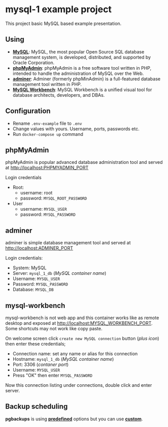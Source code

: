 # mysql-1 example project

This project basic MySQL based example presentation. 

## Using

- **[MySQL](https://www.mysql.com/)**: MySQL, the most popular Open Source SQL database management system, is developed, distributed, and supported by Oracle Corporation.
- **[phpMyAdmin](https://www.phpmyadmin.net/)**: phpMyAdmin is a free software tool written in PHP, intended to handle the administration of MySQL over the Web.
- **[adminer](https://www.adminer.org/)**: Adminer (formerly phpMinAdmin) is a full-featured database management tool written in PHP.
- **[MySQL Workbench](https://www.mysql.com/products/workbench/)**: MySQL Workbench is a unified visual tool for database architects, developers, and DBAs.

## Configuration

- Rename `.env-example` file to `.env`
- Change values with yours. Username, ports, passwords etc.
- Run `docker-compose up` command

## phpMyAdmin

phpMyAdmin is popular advanced database administration tool and served at [http://localhost:PHPMYADMIN_PORT](http://localhost:PHPMYADMIN_PORT)

Login credentials

- Root:
  - username: root
  - password: `MYSQL_ROOT_PASSWORD`
- User
  - username: `MYSQL_USER`
  - password: `MYSQL_PASSWORD`

## adminer

adminer is simple database management tool and served at [http://localhost:ADMINER_PORT](http://localhost:ADMINER_PORT)

Login credentials:

- System: MySQL
- Server: `mysql_1_db` (*MySQL container name*)
- Username: `MYSQL_USER`
- Password: `MYSQL_PASSWORD`
- Database: `MYSQL_DB`

## mysql-workbench

mysql-workbench is not web app and this container works like as remote desktop and exposed at [http://localhost:MYSQL_WORKBENCH_PORT](http://localhost:MYSQL_WORKBENCH_PORT). Some shortcuts may not work like copy paste.

On welcome screen click `create new MySQL connection` button (*plus icon*) then enter these credentials;

- Connection name: set any name or alias for this connection
- Hostname: `mysql_1_db` (*MySQL container name*)
- Port: 3306 (*contaner port*)
- Username: `MYSQL_USER`
- Press "OK" then enter `MYSQL_PASSWORD`

Now this connection listing under connections, double click and enter server.

## Backup scheduling

**pgbackups** is using **[predefined](http://godoc.org/github.com/robfig/cron#hdr-Predefined_schedules)** options but you can use **[custom](https://crontab.cronhub.io/)**.